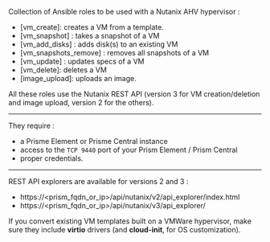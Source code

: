 Collection of Ansible roles to be used with a Nutanix AHV hypervisor :
- [vm_create]: creates a VM from a template.
- [vm_snapshot] : takes a snapshot of a VM
- [vm_add_disks] : adds disk(s) to an existing VM
- [vm_snapshots_remove] : removes all snapshots of a VM
- [vm_update] : updates specs of a VM
- [vm_delete]: deletes a VM
- [image_upload]: uploads an image.


All these roles use the Nutanix REST API (version 3 for VM creation/deletion and image upload, version 2 for the others).

------

They require :
- a Prisme Element or Prisme Central instance
- access to the `TCP 9440` port of your Prism Element / Prism Central
- proper credentials.

------

REST API explorers are available for versions 2 and 3 :
- https://<prism_fqdn_or_ip>/api/nutanix/v2/api_explorer/index.html
- https://<prism_fqdn_or_ip>/api/nutanix/v3/api_explorer/

If you convert existing VM templates built on a VMWare hypervisor, make sure they include **virtio** drivers (and **cloud-init**, for OS customization).
